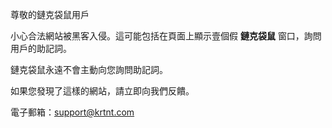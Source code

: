 尊敬的鏈克袋鼠用戶

小心合法網站被黑客入侵。這可能包括在頁面上顯示壹個假 **鏈克袋鼠** 窗口，詢問用戶的助記詞。

鏈克袋鼠永遠不會主動向您詢問助記詞。

如果您發現了這樣的網站，請立即向我們反饋。

電子郵箱：support@krtnt.com